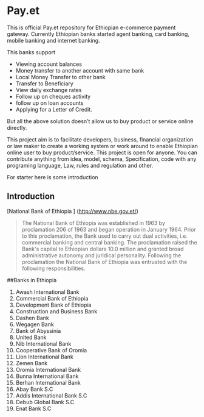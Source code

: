 Pay.et
=======================
This is official Pay.et repository for Ethiopian e-commerce payment gateway. Currently Ethiopian banks started agent banking, card banking, mobile banking and internet banking. 

This banks support 

*	Viewing account balances
*	Money transfer to another account with same bank
*	Local Money Transfer to other bank
*	Transfer to Beneficiary
*	View daily exchange rates 
*	Follow up on  cheques activity
*	follow up on loan accounts
*	Applying for a Letter of Credit.

But all the above solution doesn’t allow us to buy product or service online directly. 

This project aim is to facilitate developers, business, financial organization or law maker to create a working system or work around to enable Ethiopian online user to buy product/service. This project is open for anyone. You can contribute anything from idea, model, schema, Specification, code with any programing language, Law, rules and regulation and other. 

For starter here is some introduction 


Introduction
------------
[National Bank of Ethiopia ] (http://www.nbe.gov.et/)
>The National Bank of Ethiopia was established in 1963 by proclamation 206 of 1963 and began operation in January 1964. Prior to this proclamation, the Bank used to carry out dual activities, i.e. commercial banking and central banking. The proclamation raised the Bank's capital to Ethiopian dollars 10.0 million and granted broad administrative autonomy and juridical personality. Following the proclamation the National Bank of Ethiopia was entrusted with the following responsibilities. 

##Banks in Ethiopia

1.	Awash International Bank
2.	Commercial Bank of Ethiopia
3.	Development Bank of Ethiopia
4.	Construction and Business Bank
5.	Dashen Bank
6.	Wegagen Bank
7.	Bank of Abyssinia
8.	United Bank
9.	Nib International Bank
10.	Cooperative Bank of Oromia
11.	Lion International Bank
12.	Zemen Bank
13.	Oromia International Bank
14.	Bunna International Bank
15.	Berhan International Bank
16.	Abay Bank S.C
17.	Addis International Bank S.C
18.	Debub Global Bank S.C
19.	Enat Bank S.C



